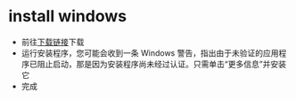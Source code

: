 # install windows
- 前往[下载链接](https://github.com/LaserWeb/LaserWeb4-Binaries/releases)下载
- 运行安装程序，您可能会收到一条 Windows 警告，指出由于未验证的应用程序已阻止启动，那是因为安装程序尚未经过认证。只需单击“更多信息”并安装它
- 完成